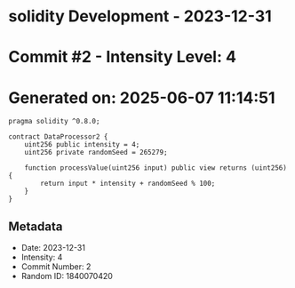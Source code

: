 ﻿# solidity Development - 2023-12-31
# Commit #2 - Intensity Level: 4
# Generated on: 2025-06-07 11:14:51
```solidity
pragma solidity ^0.8.0;

contract DataProcessor2 {
    uint256 public intensity = 4;
    uint256 private randomSeed = 265279;

    function processValue(uint256 input) public view returns (uint256) {
        return input * intensity + randomSeed % 100;
    }
}
```
## Metadata
- Date: 2023-12-31
- Intensity: 4
- Commit Number: 2
- Random ID: 1840070420
